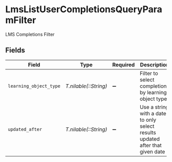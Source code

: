 # LmsListUserCompletionsQueryParamFilter

LMS Completions Filter


## Fields

| Field                                                                         | Type                                                                          | Required                                                                      | Description                                                                   | Example                                                                       |
| ----------------------------------------------------------------------------- | ----------------------------------------------------------------------------- | ----------------------------------------------------------------------------- | ----------------------------------------------------------------------------- | ----------------------------------------------------------------------------- |
| `learning_object_type`                                                        | *T.nilable(::String)*                                                         | :heavy_minus_sign:                                                            | Filter to select completions by learning object type.                         |                                                                               |
| `updated_after`                                                               | *T.nilable(::String)*                                                         | :heavy_minus_sign:                                                            | Use a string with a date to only select results updated after that given date | 2020-01-01T00:00:00.000Z                                                      |